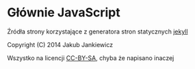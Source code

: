 # Głównie JavaScript

Źródła strony korzystające z generatora stron statycznych [jekyll](http://jekyllrb.com/)

Copyright (C) 2014 Jakub Jankiewicz

Wszystko na licencji [CC-BY-SA](http://creativecommons.org/licenses/by-sa/4.0/), chyba że napisano inaczej
